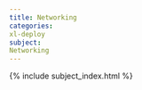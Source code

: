 ```yaml
---
title: Networking
categories:
xl-deploy
subject:
Networking
---
```


{% include subject_index.html %}
